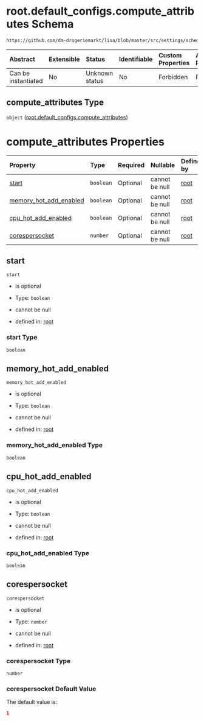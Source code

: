 # root.default\_configs.compute\_attributes Schema

```txt
https://github.com/dm-drogeriemarkt/lisa/blob/master/src/settings/schema.json#/properties/default_configs/properties/compute_attributes
```



| Abstract            | Extensible | Status         | Identifiable | Custom Properties | Additional Properties | Access Restrictions | Defined In                                                                               |
| :------------------ | :--------- | :------------- | :----------- | :---------------- | :-------------------- | :------------------ | :--------------------------------------------------------------------------------------- |
| Can be instantiated | No         | Unknown status | No           | Forbidden         | Forbidden             | none                | [settings.schema.json\*](../../src/settings/settings.schema.json "open original schema") |

## compute\_attributes Type

`object` ([root.default\_configs.compute\_attributes](settings-properties-rootdefault_configs-properties-rootdefault_configscompute_attributes.md))

# compute\_attributes Properties

| Property                                             | Type      | Required | Nullable       | Defined by                                                                                                                                                                                                                                                                                                        |
| :--------------------------------------------------- | :-------- | :------- | :------------- | :---------------------------------------------------------------------------------------------------------------------------------------------------------------------------------------------------------------------------------------------------------------------------------------------------------------- |
| [start](#start)                                      | `boolean` | Optional | cannot be null | [root](settings-properties-rootdefault_configs-properties-rootdefault_configscompute_attributes-properties-start.md "https://github.com/dm-drogeriemarkt/lisa/blob/master/src/settings/schema.json#/properties/default_configs/properties/compute_attributes/properties/start")                                   |
| [memory\_hot\_add\_enabled](#memory_hot_add_enabled) | `boolean` | Optional | cannot be null | [root](settings-properties-rootdefault_configs-properties-rootdefault_configscompute_attributes-properties-memory_hot_add_enabled.md "https://github.com/dm-drogeriemarkt/lisa/blob/master/src/settings/schema.json#/properties/default_configs/properties/compute_attributes/properties/memory_hot_add_enabled") |
| [cpu\_hot\_add\_enabled](#cpu_hot_add_enabled)       | `boolean` | Optional | cannot be null | [root](settings-properties-rootdefault_configs-properties-rootdefault_configscompute_attributes-properties-cpu_hot_add_enabled.md "https://github.com/dm-drogeriemarkt/lisa/blob/master/src/settings/schema.json#/properties/default_configs/properties/compute_attributes/properties/cpu_hot_add_enabled")       |
| [corespersocket](#corespersocket)                    | `number`  | Optional | cannot be null | [root](settings-properties-rootdefault_configs-properties-rootdefault_configscompute_attributes-properties-corespersocket.md "https://github.com/dm-drogeriemarkt/lisa/blob/master/src/settings/schema.json#/properties/default_configs/properties/compute_attributes/properties/corespersocket")                 |

## start



`start`

* is optional

* Type: `boolean`

* cannot be null

* defined in: [root](settings-properties-rootdefault_configs-properties-rootdefault_configscompute_attributes-properties-start.md "https://github.com/dm-drogeriemarkt/lisa/blob/master/src/settings/schema.json#/properties/default_configs/properties/compute_attributes/properties/start")

### start Type

`boolean`

## memory\_hot\_add\_enabled



`memory_hot_add_enabled`

* is optional

* Type: `boolean`

* cannot be null

* defined in: [root](settings-properties-rootdefault_configs-properties-rootdefault_configscompute_attributes-properties-memory_hot_add_enabled.md "https://github.com/dm-drogeriemarkt/lisa/blob/master/src/settings/schema.json#/properties/default_configs/properties/compute_attributes/properties/memory_hot_add_enabled")

### memory\_hot\_add\_enabled Type

`boolean`

## cpu\_hot\_add\_enabled



`cpu_hot_add_enabled`

* is optional

* Type: `boolean`

* cannot be null

* defined in: [root](settings-properties-rootdefault_configs-properties-rootdefault_configscompute_attributes-properties-cpu_hot_add_enabled.md "https://github.com/dm-drogeriemarkt/lisa/blob/master/src/settings/schema.json#/properties/default_configs/properties/compute_attributes/properties/cpu_hot_add_enabled")

### cpu\_hot\_add\_enabled Type

`boolean`

## corespersocket



`corespersocket`

* is optional

* Type: `number`

* cannot be null

* defined in: [root](settings-properties-rootdefault_configs-properties-rootdefault_configscompute_attributes-properties-corespersocket.md "https://github.com/dm-drogeriemarkt/lisa/blob/master/src/settings/schema.json#/properties/default_configs/properties/compute_attributes/properties/corespersocket")

### corespersocket Type

`number`

### corespersocket Default Value

The default value is:

```json
1
```
